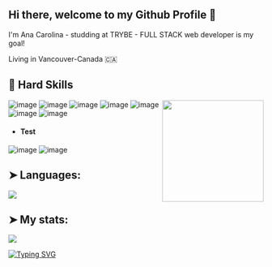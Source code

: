 ## Hi there, welcome to my Github Profile 👋

I'm Ana Carolina - studding at TRYBE - FULL STACK web developer is my goal!  

Living in Vancouver-Canada 🇨🇦

## 🔭 Hard Skills

<div align="center">
  <img align="right" src="https://octodex.github.com/images/daftpunktocat-thomas.gif" height="200px" />
</div>

![image](https://user-images.githubusercontent.com/113412699/227609826-1c156518-2513-49c7-a98b-6ca041005d94.png)
![image](https://user-images.githubusercontent.com/113412699/227609763-d63ce04e-4721-450b-885c-743e4ef19b88.png)
![image](https://user-images.githubusercontent.com/113412699/227609627-d95d359a-4f82-4a78-adb7-373696771a01.png)
![image](https://user-images.githubusercontent.com/113412699/227609536-363797eb-da14-4747-b09a-a10651987b60.png)
![image](https://user-images.githubusercontent.com/113412699/227603261-76f38039-c5bb-40e2-b40f-158a86084613.png)
![image](https://user-images.githubusercontent.com/113412699/227603324-65324cb9-817c-49d9-8691-8f482bcc7cd7.png)
![image](https://user-images.githubusercontent.com/113412699/227603414-808d5d93-1abe-4460-a36c-9e9c66e73786.png)

 - #### Test
![image](https://user-images.githubusercontent.com/113412699/227603449-2450dae4-55e3-4695-9a98-75a43244bed1.png)
![image](https://user-images.githubusercontent.com/113412699/227605105-cd5adcc8-1678-47e9-b7f9-3c75ed14a812.png)



## ➤ Languages:
<a href="https://github.com/carolmendescan">
    <img align="center" src="https://github-readme-stats.anuraghazra1.vercel.app/api/top-langs/?username=carolmendescan&layout=compact&theme=radical" />
</a>

## ➤ My stats:
  <a href="https://github.com/carolmendescan">
    <img align="center" src="https://github-readme-stats.anuraghazra1.vercel.app/api?username=carolmendescan&theme=radical&show_icons=true" />
</a>

[![Typing SVG](https://readme-typing-svg.herokuapp.com?color=009208&size=33&center=true&vCenter=true&width=840&height=80&lines=Staying+focused+and+dedication;is+the+vision+for+a+bright+future)](https://git.io/typing-svg)
